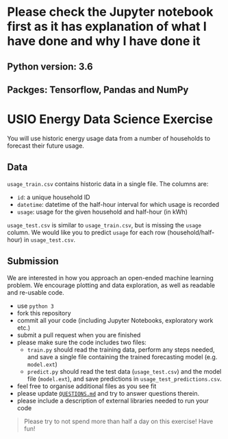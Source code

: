 # Please check the Jupyter notebook first as it has explanation of what I have done and why I have done it

## Python version: 3.6

## Packges: Tensorflow, Pandas and NumPy

# USIO Energy Data Science Exercise
You will use historic energy usage data from a number of households to forecast their future
usage.

## Data
`usage_train.csv` contains historic data in a single file.
The columns are:
- `id`: a unique household ID
- `datetime`: datetime of the half-hour interval for which usage is recorded
- `usage`: usage for the given household and half-hour (in kWh)

`usage_test.csv` is similar to `usage_train.csv`, but is missing the `usage` column.
We would like you to predict `usage` for each row (household/half-hour) in `usage_test.csv`.

## Submission
We are interested in how you approach an open-ended machine learning problem.
We encourage plotting and data exploration, as well as readable and re-usable code.

- use `python 3`
- fork this repository
- commit all your code (including Jupyter Notebooks, exploratory work etc.)
- submit a pull request when you are finished
- please make sure the code includes two files:
  * `train.py` should read the training data, perform any steps needed,
    and save a single file containing the trained forecasting model (e.g. `model.ext`)
  * `predict.py` should read the test data (`usage_test.csv`) and the model file (`model.ext`),
    and save predictions in `usage_test_predictions.csv`.
- feel free to organise additional files as you see fit
- please update [`QUESTIONS.md`](QUESTIONS.md) and try to answer questions therein.
- please include a description of external libraries needed to run your code

> Please try to not spend more than half a day on this exercise! Have fun!
